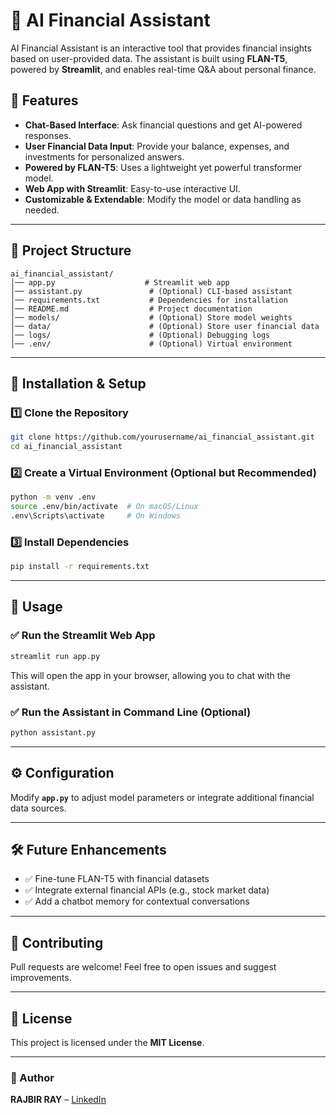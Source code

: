 # 🚀 AI Financial Assistant

AI Financial Assistant is an interactive tool that provides financial insights based on user-provided data. The assistant is built using **FLAN-T5**, powered by **Streamlit**, and enables real-time Q&A about personal finance.

## 🌟 Features
- **Chat-Based Interface**: Ask financial questions and get AI-powered responses.
- **User Financial Data Input**: Provide your balance, expenses, and investments for personalized answers.
- **Powered by FLAN-T5**: Uses a lightweight yet powerful transformer model.
- **Web App with Streamlit**: Easy-to-use interactive UI.
- **Customizable & Extendable**: Modify the model or data handling as needed.

---

## 📂 Project Structure
```
ai_financial_assistant/
│── app.py                    # Streamlit web app
│── assistant.py               # (Optional) CLI-based assistant
│── requirements.txt           # Dependencies for installation
│── README.md                  # Project documentation
│── models/                    # (Optional) Store model weights
│── data/                      # (Optional) Store user financial data
│── logs/                      # (Optional) Debugging logs
│── .env/                      # (Optional) Virtual environment
```

---

## 🚀 Installation & Setup

### 1️⃣ Clone the Repository
```bash
git clone https://github.com/yourusername/ai_financial_assistant.git
cd ai_financial_assistant
```

### 2️⃣ Create a Virtual Environment (Optional but Recommended)
```bash
python -m venv .env
source .env/bin/activate  # On macOS/Linux
.env\Scripts\activate     # On Windows
```

### 3️⃣ Install Dependencies
```bash
pip install -r requirements.txt
```

---

## 📌 Usage

### ✅ Run the Streamlit Web App
```bash
streamlit run app.py
```
This will open the app in your browser, allowing you to chat with the assistant.

### ✅ Run the Assistant in Command Line (Optional)
```bash
python assistant.py
```

---

## ⚙️ Configuration
Modify **`app.py`** to adjust model parameters or integrate additional financial data sources.

---

## 🛠 Future Enhancements
- ✅ Fine-tune FLAN-T5 with financial datasets
- ✅ Integrate external financial APIs (e.g., stock market data)
- ✅ Add a chatbot memory for contextual conversations

---

## 🤝 Contributing
Pull requests are welcome! Feel free to open issues and suggest improvements.

---

## 📝 License
This project is licensed under the **MIT License**.

---

### 🎯 Author
**RAJBIR RAY** – [LinkedIn](**https://www.linkedin.com/in/rajbir-ray-9608852b5/**)


